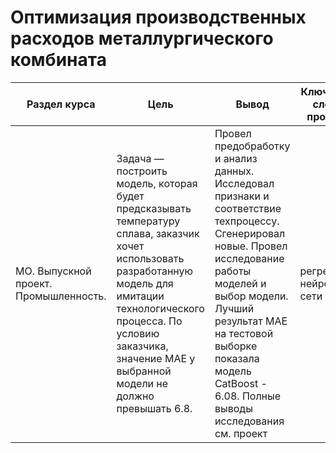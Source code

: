 # Оптимизация производственных расходов металлургического комбината

Раздел курса | Цель | Вывод| Ключевые слова проекта | Используемые библиотеки
------------- |----------------| ---------------- | ---------------- | -----------------------
МО. Выпускной проект. Промышлeнность. | Задача — построить модель, которая будет предсказывать температуру сплава, заказчик хочет использовать разработанную модель для имитации технологического процесса. По условию заказчика, значение МАЕ у выбранной модели не должно превышать 6.8. |Провел предобработку и анализ данных. Исследовал признаки и соответствие техпроцессу. Сгенерировал новые. Провел исследование работы моделей и выбор модели. Лучший результат MAE на тестовой выборке показала модель CatBoost - 6.08. Полные выводы исследования см. проект|  регрессия, нейронные сети | `Python`, `Pandas`, `Numpy`, `Seaborn`, `Matplotlib`, `Shap`, `SQL`, `PyTorch`, `Scikit-learn`, `CatBoost`, `LightGBM`


